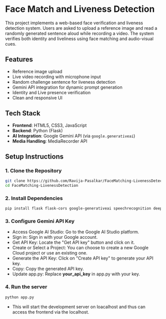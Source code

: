 # Face Match and Liveness Detection 
This project implements a web-based face verification and liveness detection system. Users are asked to upload a reference image and read a randomly generated sentence aloud while recording a video. The system verifies both identity and liveliness using face matching and audio-visual cues.

## Features
- Reference image upload
- Live video recording with microphone input
- Random challenge sentence for liveness detection
- Gemini API integration for dynamic prompt generation 
- Identity and Live presence verification
- Clean and responsive UI

## Tech Stack
- **Frontend**: HTML5, CSS3, JavaScript
- **Backend**: Python (Flask)
- **AI Integration**: Google Gemini API (via `google.generativeai`)
- **Media Handling**: MediaRecorder API

## Setup Instructions
### 1. Clone the Repository
```bash
git clone https://github.com/Ravija-Pasalkar/FaceMatching-LivenessDetection.git
cd FaceMatching-LivenessDetection
```
### 2. Install Dependencies
```bash
pip install flask flask-cors google-generativeai speechrecognition deepface opencv-python ffmpeg-python
```
### 3. Configure Gemini API Key
- Access Google AI Studio: Go to the Google AI Studio platform.
- Sign in: Sign in with your Google account. 
- Get API Key: Locate the "Get API key" button and click on it.
- Create or Select a Project: You can choose to create a new Google Cloud project or use an existing one.
- Generate the API Key: Click on "Create API key" to generate your API key.
- Copy: Copy the generated API key.
- Update app.py: Replace **your_api_key** in app.py with your key.

### 4. Run the server
```bash
python app.py
```
- This will start the development server on loacalhost and thus can access the frontend via the localhost.